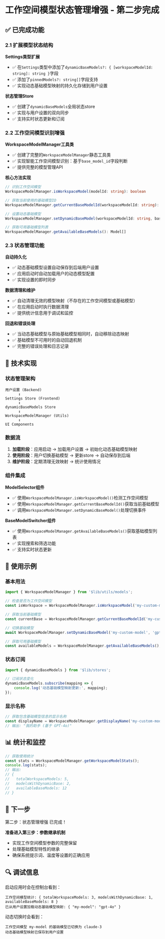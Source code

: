 # 工作空间模型状态管理增强 - 第二步完成

## ✅ 已完成功能

### 2.1 扩展模型状态结构

**Settings类型扩展**
- ✅ 在`Settings`类型中添加了`dynamicBaseModels?: { [workspaceModelId: string]: string }`字段
- ✅ 添加了`pinnedModels?: string[]`字段支持
- ✅ 实现动态基础模型映射的持久化存储到用户设置

**状态管理Store**
- ✅ 创建了`dynamicBaseModels`全局状态store
- ✅ 实现与用户设置的双向同步
- ✅ 支持实时状态更新和订阅

### 2.2 工作空间模型识别增强

**WorkspaceModelManager工具类**
- ✅ 创建了完整的`WorkspaceModelManager`静态工具类
- ✅ 实现智能工作空间模型识别：基于`base_model_id`字段判断
- ✅ 提供完整的模型管理API

**核心方法实现**
```typescript
// 识别工作空间模型
WorkspaceModelManager.isWorkspaceModel(modelId: string): boolean

// 获取当前使用的基础模型ID
WorkspaceModelManager.getCurrentBaseModelId(workspaceModelId: string): string | null

// 设置动态基础模型
WorkspaceModelManager.setDynamicBaseModel(workspaceModelId: string, baseModelId: string): Promise<void>

// 获取可用基础模型列表
WorkspaceModelManager.getAvailableBaseModels(): Model[]
```

### 2.3 状态管理功能

**自动持久化**
- ✅ 动态基础模型设置自动保存到后端用户设置
- ✅ 应用启动时自动加载用户的动态模型配置
- ✅ 实现设置的即时同步

**数据清理和维护**
- ✅ 自动清理无效的模型映射（不存在的工作空间模型或基础模型）
- ✅ 在应用启动时执行数据清理
- ✅ 提供统计信息用于调试和监控

**回退和错误处理**
- ✅ 当动态基础模型与原始基础模型相同时，自动移除动态映射
- ✅ 基础模型不可用时的自动回退机制
- ✅ 完整的错误处理和日志记录

## 🔧 技术实现

### 状态管理架构

```
用户设置 (Backend)
      ↕️
Settings Store (Frontend)
      ↕️
dynamicBaseModels Store
      ↕️
WorkspaceModelManager (Utils)
      ↕️
UI Components
```

### 数据流

1. **加载阶段**：应用启动 → 加载用户设置 → 初始化动态基础模型映射
2. **使用阶段**：用户切换基础模型 → 更新store → 自动保存到后端
3. **维护阶段**：定期清理无效映射 → 统计使用情况

### 组件集成

**ModelSelector组件**
- ✅ 使用`WorkspaceModelManager.isWorkspaceModel()`检测工作空间模型
- ✅ 使用`WorkspaceModelManager.getCurrentBaseModelId()`获取当前基础模型
- ✅ 调用`WorkspaceModelManager.setDynamicBaseModel()`处理切换事件

**BaseModelSwitcher组件**
- ✅ 使用`WorkspaceModelManager.getAvailableBaseModels()`获取基础模型列表
- ✅ 实现搜索和筛选功能
- ✅ 支持实时状态更新

## 🎯 使用示例

### 基本用法

```typescript
import { WorkspaceModelManager } from '$lib/utils/models';

// 检查是否为工作空间模型
const isWorkspace = WorkspaceModelManager.isWorkspaceModel('my-custom-model');

// 获取当前基础模型
const currentBase = WorkspaceModelManager.getCurrentBaseModelId('my-custom-model');

// 切换基础模型
await WorkspaceModelManager.setDynamicBaseModel('my-custom-model', 'gpt-4o');

// 获取可用基础模型
const availableModels = WorkspaceModelManager.getAvailableBaseModels();
```

### 状态订阅

```typescript
import { dynamicBaseModels } from '$lib/stores';

// 订阅状态变化
dynamicBaseModels.subscribe(mapping => {
    console.log('动态基础模型映射更新:', mapping);
});
```

### 显示名称

```typescript
// 获取包含基础模型信息的显示名称
const displayName = WorkspaceModelManager.getDisplayName('my-custom-model');
// 输出: "我的助手 (基于 GPT-4o)"
```

## 📊 统计和监控

```typescript
// 获取使用统计
const stats = WorkspaceModelManager.getWorkspaceModelStats();
console.log(stats);
// 输出:
// {
//   totalWorkspaceModels: 5,
//   modelsWithDynamicBase: 2,
//   availableBaseModels: 12
// }
```

## 🚀 下一步

第二步：状态管理增强 已完成！

**准备进入第三步：参数继承机制**
- 实现工作空间模型参数的完整保留
- 处理基础模型特性的继承
- 确保系统提示词、温度等设置的正确应用

## 🔍 调试信息

启动应用时会在控制台看到：
```
工作空间模型统计: { totalWorkspaceModels: 3, modelsWithDynamicBase: 1, availableBaseModels: 8 }
已从用户设置加载动态基础模型映射: { "my-model": "gpt-4o" }
```

动态切换时会看到：
```
工作空间模型 my-model 的基础模型已切换为 claude-3
动态基础模型映射已保存到用户设置
``` 